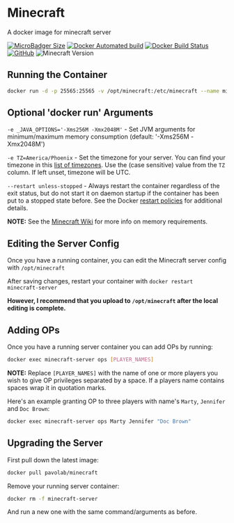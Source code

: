 # Minecraft

A docker image for minecraft server

[![MicroBadger Size](https://img.shields.io/microbadger/image-size/pavolab/minecraft.svg?style=flat-square)](https://microbadger.com/#/images/pavolab/minecraft)
[![Docker Automated build](https://img.shields.io/docker/automated/pavolab/minecraft.svg?style=flat-square)](https://hub.docker.com/r/pavolab/minecraft/)
[![Docker Build Status](https://img.shields.io/docker/build/pavolab/minecraft.svg?style=flat-square)](https://hub.docker.com/r/pavolab/minecraft/)
[![GitHub](https://img.shields.io/github/license/pavolab/minecraft.svg?style=flat-square)](https://github.com/pavolab/minecraft/blob/master/LICENSE)
![Minecraft Version](https://img.shields.io/badge/Minecraft-1.13.2-blue.svg?style=flat-square)

## Running the Container

```bash
docker run -d -p 25565:25565 -v /opt/minecraft:/etc/minecraft --name minecraft-server pavolab/minecraft
```

## Optional 'docker run' Arguments

`-e _JAVA_OPTIONS='-Xms256M -Xmx2048M'` - Set JVM arguments for minimum/maximum memory consumption    (default: '-Xms256M -Xmx2048M')

`-e TZ=America/Phoenix` - Set the timezone for your server. You can find your timezone in this [list of timezones](https://en.wikipedia.org/wiki/List_of_tz_database_time_zones#List). Use the (case sensitive) value from the `TZ` column. If left unset, timezone will be UTC.

`--restart unless-stopped` - Always restart the container regardless of the exit status, but do not start it on daemon startup if the container has been put to a stopped state before. See the Docker [restart policies](https://docs.docker.com/engine/reference/run/#restart-policies---restart) for additional details.

**NOTE:** See the [Minecraft Wiki](http://minecraft.gamepedia.com/Server/Requirements) for more info
on memory requirements.

## Editing the Server Config

Once you have a running container, you can edit the Minecraft server config with `/opt/minecraft`

After saving changes, restart your container with `docker restart minecraft-server`

**However, I recommend that you upload to `/opt/minecraft` after the local editing is complete.**

## Adding OPs

Once you have a running server container you can add OPs by running:

```bash
docker exec minecraft-server ops [PLAYER_NAMES]
```

**NOTE:** Replace `[PLAYER_NAMES]` with the name of one or more players you wish to give OP
privileges separated by a space. If a players name contains spaces wrap it in quotation marks.

Here's an example granting OP to three players with name's `Marty`, `Jennifer` and  `Doc Brown`:

```bash
docker exec minecraft-server ops Marty Jennifer "Doc Brown"
```

## Upgrading the Server

First pull down the latest image:

```bash
docker pull pavolab/minecraft
```

Remove your running server container:

```bash
docker rm -f minecraft-server
```

And run a new one with the same command/arguments as before.
